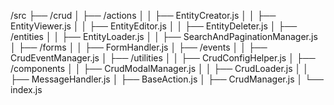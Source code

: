 /src
├── /crud
│   ├── /actions
│   │   ├── EntityCreator.js
│   │   ├── EntityViewer.js
│   │   ├── EntityEditor.js
│   │   ├── EntityDeleter.js
│   ├── /entities
│   │   ├── EntityLoader.js
│   │   ├── SearchAndPaginationManager.js
│   ├── /forms
│   │   ├── FormHandler.js
│   ├── /events
│   │   ├── CrudEventManager.js
│   ├── /utilities
│   │   ├── CrudConfigHelper.js
│   ├── /components
│   │   ├── CrudModalManager.js
│   │   ├── CrudLoader.js
│   │   ├── MessageHandler.js
│   ├── BaseAction.js
│   ├── CrudManager.js
│   └── index.js